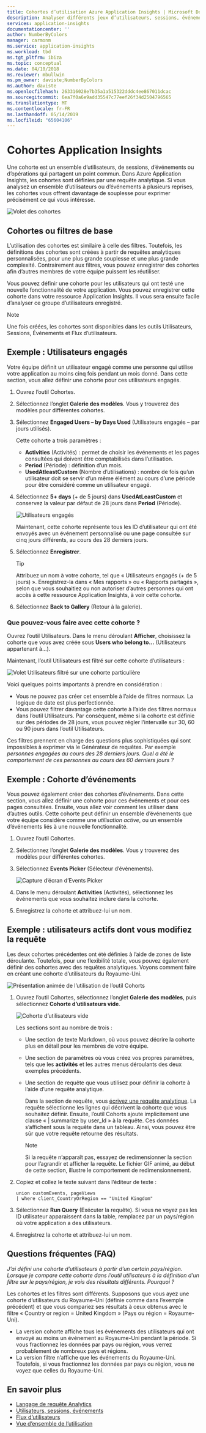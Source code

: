 ```yaml
---
title: Cohortes d’utilisation Azure Application Insights | Microsoft Docs
description: Analyser différents jeux d’utilisateurs, sessions, événements ou opérations qui partagent un point commun
services: application-insights
documentationcenter: ''
author: NumberByColors
manager: carmonm
ms.service: application-insights
ms.workload: tbd
ms.tgt_pltfrm: ibiza
ms.topic: conceptual
ms.date: 04/10/2018
ms.reviewer: mbullwin
ms.pm_owner: daviste;NumberByColors
ms.author: daviste
ms.openlocfilehash: 263316028e7b35a1a515322dddc4ee867011dcac
ms.sourcegitcommit: 6ea7f0a6e9add35547c77eef26f34d2504796565
ms.translationtype: MT
ms.contentlocale: fr-FR
ms.lasthandoff: 05/14/2019
ms.locfileid: "65604106"
---
```

# <a name="application-insights-cohorts"></a>Cohortes Application Insights

Une cohorte est un ensemble d’utilisateurs, de sessions, d’événements ou d’opérations qui partagent un point commun. Dans Azure Application Insights, les cohortes sont définies par une requête analytique. Si vous analysez un ensemble d’utilisateurs ou d’événements à plusieurs reprises, les cohortes vous offrent davantage de souplesse pour exprimer précisément ce qui vous intéresse.

![Volet des cohortes](./media/usage-cohorts/001.png)

## <a name="cohorts-versus-basic-filters"></a>Cohortes ou filtres de base

L’utilisation des cohortes est similaire à celle des filtres. Toutefois, les définitions des cohortes sont créées à partir de requêtes analytiques personnalisées, pour une plus grande souplesse et une plus grande complexité. Contrairement aux filtres, vous pouvez enregistrer des cohortes afin d’autres membres de votre équipe puissent les réutiliser.

Vous pouvez définir une cohorte pour les utilisateurs qui ont testé une nouvelle fonctionnalité de votre application. Vous pouvez enregistrer cette cohorte dans votre ressource Application Insights. Il vous sera ensuite facile d’analyser ce groupe d’utilisateurs enregistré.

> [!NOTE]
> Une fois créées, les cohortes sont disponibles dans les outils Utilisateurs, Sessions, Événements et Flux d’utilisateurs.

## <a name="example-engaged-users"></a>Exemple : Utilisateurs engagés

Votre équipe définit un utilisateur engagé comme une personne qui utilise votre application au moins cinq fois pendant un mois donné. Dans cette section, vous allez définir une cohorte pour ces utilisateurs engagés.

1. Ouvrez l’outil Cohortes.

2. Sélectionnez l’onglet **Galerie des modèles**. Vous y trouverez des modèles pour différentes cohortes.

3. Sélectionnez **Engaged Users – by Days Used** (Utilisateurs engagés – par jours utilisés).

    Cette cohorte a trois paramètres :
    * **Activities** (Activités) : permet de choisir les événements et les pages consultées qui doivent être comptabilisés dans l’utilisation.
    * **Period** (Période) : définition d’un mois.
    * **UsedAtleastCustom** (Nombre d’utilisations) : nombre de fois qu’un utilisateur doit se servir d’un même élément au cours d’une période pour être considéré comme un utilisateur engagé.

4. Sélectionnez **5+ days** (+ de 5 jours) dans **UsedAtLeastCustom** et conservez la valeur par défaut de 28 jours dans **Period** (Période).

    ![Utilisateurs engagés](./media/usage-cohorts/003.png)

    Maintenant, cette cohorte représente tous les ID d’utilisateur qui ont été envoyés avec un événement personnalisé ou une page consultée sur cinq jours différents, au cours des 28 derniers jours.

5. Sélectionnez **Enregistrer**.

   > [!TIP]
   > Attribuez un nom à votre cohorte, tel que « Utilisateurs engagés (+ de 5 jours) ». Enregistrez-la dans « Mes rapports » ou « Rapports partagés », selon que vous souhaitiez ou non autoriser d’autres personnes qui ont accès à cette ressource Application Insights, à voir cette cohorte.

6. Sélectionnez **Back to Gallery** (Retour à la galerie).

### <a name="what-can-you-do-by-using-this-cohort"></a>Que pouvez-vous faire avec cette cohorte ?

Ouvrez l’outil Utilisateurs. Dans le menu déroulant **Afficher**, choisissez la cohorte que vous avez créée sous **Users who belong to…** (Utilisateurs appartenant à...).

Maintenant, l’outil Utilisateurs est filtré sur cette cohorte d’utilisateurs :

![Volet Utilisateurs filtré sur une cohorte particulière](./media/usage-cohorts/004.png)

Voici quelques points importants à prendre en considération :

* Vous ne pouvez pas créer cet ensemble à l’aide de filtres normaux. La logique de date est plus perfectionnée.
* Vous pouvez filtrer davantage cette cohorte à l’aide des filtres normaux dans l’outil Utilisateurs. Par conséquent, même si la cohorte est définie sur des périodes de 28 jours, vous pouvez régler l’intervalle sur 30, 60 ou 90 jours dans l’outil Utilisateurs.

Ces filtres prennent en charge des questions plus sophistiquées qui sont impossibles à exprimer via le Générateur de requêtes. Par exemple _personnes engagées au cours des 28 derniers jours. Quel a été le comportement de ces personnes au cours des 60 derniers jours ?_

## <a name="example-events-cohort"></a>Exemple : Cohorte d’événements

Vous pouvez également créer des cohortes d’événements. Dans cette section, vous allez définir une cohorte pour ces événements et pour ces pages consultées. Ensuite, vous allez voir comment les utiliser dans d’autres outils. Cette cohorte peut définir un ensemble d’événements que votre équipe considère comme une _utilisation active_, ou un ensemble d’événements liés à une nouvelle fonctionnalité.

1. Ouvrez l’outil Cohortes.

2. Sélectionnez l’onglet **Galerie des modèles**. Vous y trouverez des modèles pour différentes cohortes.

3. Sélectionnez **Events Picker** (Sélecteur d’événements).

    ![Capture d’écran d’Events Picker](./media/usage-cohorts/006.png)

4. Dans le menu déroulant **Activities** (Activités), sélectionnez les événements que vous souhaitez inclure dans la cohorte.

5. Enregistrez la cohorte et attribuez-lui un nom.

## <a name="example-active-users-where-you-modify-a-query"></a>Exemple : utilisateurs actifs dont vous modifiez la requête

Les deux cohortes précédentes ont été définies à l’aide de zones de liste déroulante. Toutefois, pour une flexibilité totale, vous pouvez également définir des cohortes avec des requêtes analytiques. Voyons comment faire en créant une cohorte d’utilisateurs du Royaume-Uni.

![Présentation animée de l’utilisation de l’outil Cohorts](./media/usage-cohorts/cohorts0001.gif)

1. Ouvrez l’outil Cohortes, sélectionnez l’onglet **Galerie des modèles**, puis sélectionnez **Cohorte d’utilisateurs vide**.

    ![Cohorte d’utilisateurs vide](./media/usage-cohorts/001.png)

    Les sections sont au nombre de trois :
   * Une section de texte Markdown, où vous pouvez décrire la cohorte plus en détail pour les membres de votre équipe.

   * Une section de paramètres où vous créez vos propres paramètres, tels que les **activités** et les autres menus déroulants des deux exemples précédents.

   * Une section de requête que vous utilisez pour définir la cohorte à l’aide d’une requête analytique.

     Dans la section de requête, vous [écrivez une requête analytique](/azure/kusto/query). La requête sélectionne les lignes qui décrivent la cohorte que vous souhaitez définir. Ensuite, l’outil Cohorts ajoute implicitement une clause « | summarize by user_Id » à la requête. Ces données s’affichent sous la requête dans un tableau. Ainsi, vous pouvez être sûr que votre requête retourne des résultats.

     > [!NOTE]
     > Si la requête n’apparaît pas, essayez de redimensionner la section pour l’agrandir et afficher la requête. Le fichier GIF animé, au début de cette section, illustre le comportement de redimensionnement.

2. Copiez et collez le texte suivant dans l’éditeur de texte :

    ```KQL
    union customEvents, pageViews
    | where client_CountryOrRegion == "United Kingdom"
    ```

3. Sélectionnez **Run Query** (Exécuter la requête). Si vous ne voyez pas les ID utilisateur apparaissent dans la table, remplacez par un pays/région où votre application a des utilisateurs.

4. Enregistrez la cohorte et attribuez-lui un nom.

## <a name="frequently-asked-questions"></a>Questions fréquentes (FAQ)

_J’ai défini une cohorte d’utilisateurs à partir d’un certain pays/région. Lorsque je compare cette cohorte dans l’outil utilisateurs à la définition d’un filtre sur le pays/région, je vois des résultats différents. Pourquoi ?_

Les cohortes et les filtres sont différents. Supposons que vous ayez une cohorte d’utilisateurs du Royaume-Uni (définie comme dans l’exemple précédent) et que vous compariez ses résultats à ceux obtenus avec le filtre « Country or region = United Kingdom » (Pays ou région = Royaume-Uni).

* La version cohorte affiche tous les événements des utilisateurs qui ont envoyé au moins un événement au Royaume-Uni pendant la période. Si vous fractionnez les données par pays ou région, vous verrez probablement de nombreux pays et régions.
* La version filtre n’affiche que les événements du Royaume-Uni. Toutefois, si vous fractionnez les données par pays ou région, vous ne voyez que celles du Royaume-Uni.

## <a name="learn-more"></a>En savoir plus

* [Langage de requête Analytics](https://go.microsoft.com/fwlink/?linkid=856587)
* [Utilisateurs, sessions, événements](usage-segmentation.md)
* [Flux d’utilisateurs](usage-flows.md)
* [Vue d’ensemble de l’utilisation](usage-overview.md)